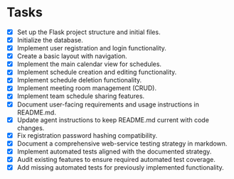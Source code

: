 # Tasks

- [x] Set up the Flask project structure and initial files.
- [x] Initialize the database.
- [x] Implement user registration and login functionality.
- [x] Create a basic layout with navigation.
- [x] Implement the main calendar view for schedules.
- [x] Implement schedule creation and editing functionality.
- [x] Implement schedule deletion functionality.
- [x] Implement meeting room management (CRUD).
- [x] Implement team schedule sharing features.
- [x] Document user-facing requirements and usage instructions in README.md.
- [x] Update agent instructions to keep README.md current with code changes.
- [x] Fix registration password hashing compatibility.
- [x] Document a comprehensive web-service testing strategy in markdown.
- [x] Implement automated tests aligned with the documented strategy.
- [x] Audit existing features to ensure required automated test coverage.
- [x] Add missing automated tests for previously implemented functionality.
